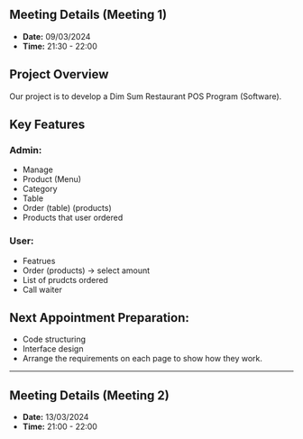 ## Meeting Details (Meeting 1)
- **Date:** 09/03/2024
- **Time:** 21:30 - 22:00

## Project Overview
Our project is to develop a Dim Sum Restaurant POS Program (Software).

## Key Features

### Admin:
- Manage
- Product (Menu)
- Category
- Table
- Order (table) (products)
- Products that user ordered

### User:
- Featrues
- Order (products) -> select amount
- List of prudcts ordered
- Call waiter

## Next Appointment Preparation:
- Code structuring
- Interface design
- Arrange the requirements on each page to show how they work.

---

## Meeting Details (Meeting 2)
- **Date:** 13/03/2024
- **Time:** 21:00 - 22:00
